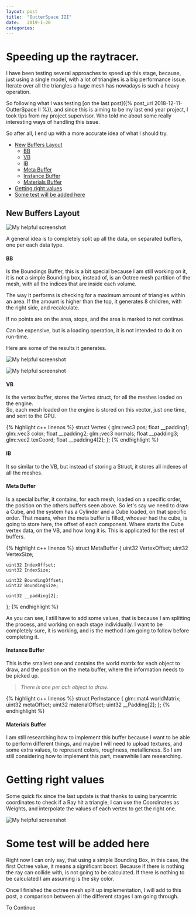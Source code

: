```yaml
---
layout: post
title:  "OutterSpace III"
date:   2019-1-20
categories: 
---
```



# Speeding up the raytracer.

I have been testing several approaches to speed up this stage, because, just using a single model, with a lot of triangles
is a big performance issue. Iterate over all the triangles a huge mesh has nowadays is such a heavy operation.


So following what I was testing [on the last post]({% post_url 2018-12-11-OutterSpace II %}), and since this is aiming to be my last end year project, I took tips from my project supervisor. Who told me about some really interesting ways of handling this issue.

So after all, I end up with a more accurate idea of what I should try.


* [New Buffers Layout](#new-buffers-layout)
  *  [BB](#bb)
  *  [VB](#vb)
  *  [IB](#ib)
  *  [Meta Buffer](#meta-buffer)
  *  [Instance Buffer](#instance-buffer)
  *  [Materials Buffer](#materials-buffer)
* [Getting right values](#getting-right-values)
* [Some test will be added here](#some-test-will-be-added-here)



## New Buffers Layout

![My helpful screenshot](/assets/OutterSpace/BuffersLayout.png)


A general idea is to completely split up all the data, on separated buffers, one per each data type.

#### BB


Is the Boundings Buffer, this is a bit special because I am still working on it, it is not a simple
Bounding box, instead of, is an Octree mesh partition of the mesh, with all the indices that are inside each volume.

The way it performs is checking for a maximum amount of triangles within an area. If the amount is higher than the top, it generates
8 children, with the right side, and recalculate.   

If no points are on the area, stops, and the area is marked to not continue.

Can be expensive, but is a loading operation, it is not intended to do it on run-time.

Here are some of the results it generates.




![My helpful screenshot](/assets/OutterSpace/octree1.jpg)  

![My helpful screenshot](/assets/OutterSpace/octree2.jpg)


#### VB

Is the vertex buffer, stores the Vertex struct, for all the meshes loaded on the engine.  
So, each mesh loaded on the engine is stored on this vector, just one time, and sent to the GPU.


{% highlight c++ linenos %}
struct Vertex {
	glm::vec3 pos;
	float __padding1;
	glm::vec3 color;
	float __padding2;
	glm::vec3 normals;
	float __padding3;
	glm::vec2 texCoord;
	float __padding4[2];
};
{% endhighlight %}	



#### IB


It so similar to the VB, but instead of storing a Struct, it stores all indexes of all the meshes.

#### Meta Buffer

Is a special buffer, it contains, for each mesh, loaded on a specific order, the position on the others buffers seen above.
So let's say we need to draw a Cube, and the system has a Cylinder and a Cube loaded, on that specific order.
That means, when the meta buffer is filled, whoever had the cube, is going to store here, the offset of each component.
Where starts the Cube vertex data, on the VB, and how long it is. This is applicated for the rest of buffers.


{% highlight c++ linenos %}
struct MetaBuffer {
	uint32 VertexOffset;
	uint32 VertexSize;

	uint32 IndexOffset;
	uint32 IndexSize;

	uint32 BoundingOffset;
	uint32 BoundingSize;
	
	uint32 __padding[2];	
};
{% endhighlight %}	

As you can see, I still have to add some values, that is because I am splitting the process, and working on each stage
individually. I want to be completely sure, it is working, and is the method I am going to follow before completing it.


#### Instance Buffer

This is the smallest one and contains the world matrix for each object to draw, and the position on the meta buffer, where 
the information needs to be picked up.


> *There is one per ach object to draw.*

{% highlight c++ linenos %}
struct PerInstance {
	glm::mat4 worldMatrix;
	uint32 metaOffset;
	uint32 materialOffset;
	uint32 __Padding[2];
};
{% endhighlight %}	



#### Materials Buffer

I am still researching how to implement this buffer because I want to be able to perform different things, and maybe I will need to upload textures, and some extra values, to represent colors, 
roughness, metallicness.  So I am still considering how to implement this part, meanwhile I am researching.



# Getting right values

Some quick fix since the last update is that thanks to using barycentric coordinates to check if a Ray hit a triangle, I can use the Coordinates as Weights, and interpolate the values of each vertex to get the right one.


![My helpful screenshot](/assets/OutterSpace/RightImage.png)

# Some test will be added here


Right now I can only say, that using a simple Bounding Box, in this case, the first Octree value, it means a significant boost. Because if there is nothing the ray can collide with, is not going to be calculated.
If there is nothing to be calculated I am assuming is the sky color.

Once I finished the octree mesh split up implementation, I will add to this post, a comparison between all the different stages I am going through.




To Continue





